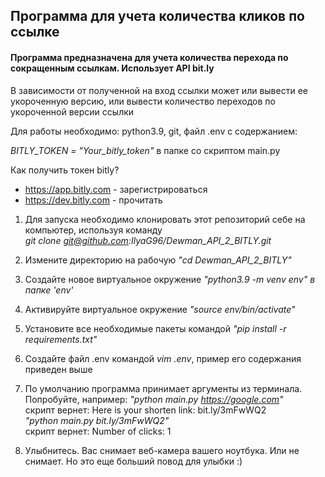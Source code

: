 ## Программа для учета количества кликов по ссылке


#### Программа предназначена для учета количества перехода по сокращенным ссылкам. Использует API bit.ly
В зависимости от полученной на вход ссылки может или вывести ее укороченную версию, или вывести количество переходов по укороченной версии ссылки

Для работы необходимо: python3.9, git, файл .env c содержанием:  

*BITLY_TOKEN = "Your_bitly_token"* в папке со скриптом main.py

Как получить токен bitly? 

- https://app.bitly.com - зарегистрироваться
- https://dev.bitly.com - прочитать

1) Для запуска необходимо клонировать этот репозиторий себе на компьютер, используя команду  
*git clone git@github.com:IlyaG96/Dewman_API_2_BITLY.git*

2) Измените директорию на рабочую *"cd Dewman_API_2_BITLY"*

3) Создайте новое виртуальное окружение *"python3.9 -m venv env" в папке 'env'*

4) Активируйте виртуальное окружение *"source env/bin/activate"*

5) Установите все необходимые пакеты командой *"pip install -r requirements.txt"* 

6) Создайте файл .env командой *vim .env*, пример его содержания приведен выше

7) По умолчанию программа принимает аргументы из терминала. Попробуйте, например:
*"python main.py https://google.com"*  
скрипт вернет: Here is your shorten link: bit.ly/3mFwWQ2  
*"python main.py bit.ly/3mFwWQ2"*  
скрипт вернет: Number of clicks: 1  

8) Улыбнитесь. Вас снимает веб-камера вашего ноутбука. Или не снимает. Но это еще больший повод для улыбки :)

